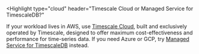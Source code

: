 <Highlight
  type="cloud"
  header="Timescale Cloud or Managed Service for TimescaleDB?"
>
If your workload lives in AWS, use
[Timescale Cloud](/getting-started/latest/),
built and exclusively operated by Timescale, designed to offer maximum
cost-effectiveness and performance for time-series data. If you need Azure or
GCP, try
[Managed Service for TimescaleDB](/mst/latest/) instead.
</Highlight>
